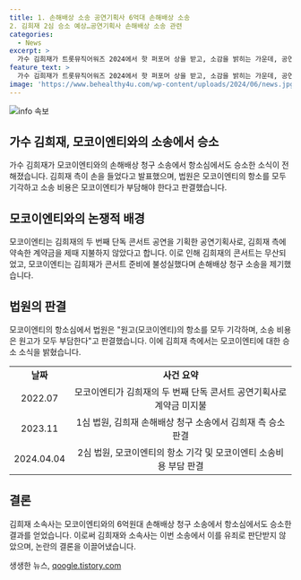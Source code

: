 ```yaml
---
title: 1. 손해배상 소송 공연기획사 6억대 손해배상 소송
2. 김희재 2심 승소 예상…공연기획사 손해배상 소송 관련
categories:
  - News
excerpt: >
  가수 김희재가 트롯뮤직어워즈 2024에서 핫 퍼포머 상을 받고, 소감을 밝히는 가운데, 공연기획사 모코이엔티와의 6억원대 손해배상 청구 소송 항소심에서도 승소했다고 밝혔다. 모코이엔티는 김희재의 두 번째 단독 콘서트 공연기획사로서 계약금을 약속한 기한 내 미지급으로 콘서트가 무산된 후, 손해배상을 청구했으나 법원은 김희재와 소속사를 지지하며 항소를 기각하고 소송비용을 부담하도록 판결했다. 
feature_text: >
  가수 김희재가 트롯뮤직어워즈 2024에서 핫 퍼포머 상을 받고, 소감을 밝히는 가운데, 공연기획사 모코이엔티와의 6억원대 손해배상 청구 소송 항소심에서도 승소했다고 밝혔다. 모코이엔티는 김희재의 두 번째 단독 콘서트 공연기획사로서 계약금을 약속한 기한 내 미지급으로 콘서트가 무산된 후, 손해배상을 청구했으나 법원은 김희재와 소속사를 지지하며 항소를 기각하고 소송비용을 부담하도록 판결했다. 
image: 'https://www.behealthy4u.com/wp-content/uploads/2024/06/news.jpg'
---
```


<p><img src="https://www.behealthy4u.com/wp-content/uploads/2024/06/news.jpg" alt="info 속보" /></p>

<h2 data-ke-size="size26">가수 김희재, 모코이엔티와의 소송에서 승소</h2>

<p data-ke-size="size16">가수 김희재가 모코이엔티와의 손해배상 청구 소송에서 항소심에서도 승소한 소식이 전해졌습니다. 김희재 측이 손을 들었다고 발표했으며, 법원은 모코이엔티의 항소를 모두 기각하고 소송 비용은 모코이엔티가 부담해야 한다고 판결했습니다.</p>

<h2 data-ke-size="size26">모코이엔티와의 논쟁적 배경</h2>

<p data-ke-size="size16">모코이엔티는 김희재의 두 번째 단독 콘서트 공연을 기획한 공연기획사로, 김희재 측에 약속한 계약금을 제때 지불하지 않았다고 합니다. 이로 인해 김희재의 콘서트는 무산되었고, 모코이엔티는 김희재가 콘서트 준비에 불성실했다며 손해배상 청구 소송을 제기했습니다.</p>

<h2 data-ke-size="size26">법원의 판결</h2>

<p data-ke-size="size16">모코이엔티의 항소심에서 법원은 "원고(모코이엔티)의 항소를 모두 기각하며, 소송 비용은 원고가 모두 부담한다"고 판결했습니다. 이에 김희재 측에서는 모코이엔티에 대한 승소 소식을 밝혔습니다.</p>

<table>
    <tr>
        <td style="text-align: center; height: 17px;"><b>날짜</b></td>
        <td style="text-align: center; height: 17px;"><b>사건 요약</b></td>
    </tr>
    <tr>
        <td style="text-align: center; height: 17px;">2022.07</td>
        <td style="text-align: center; height: 17px;">모코이엔티가 김희재의 두 번째 단독 콘서트 공연기획사로 계약금 미지불</td>
    </tr>
    <tr>
        <td style="text-align: center; height: 17px;">2023.11</td>
        <td style="text-align: center; height: 17px;">1심 법원, 김희재 손해배상 청구 소송에서 김희재 측 승소 판결</td>
    </tr>
    <tr>
        <td style="text-align: center; height: 17px;">2024.04.04</td>
        <td style="text-align: center; height: 17px;">2심 법원, 모코이엔티의 항소 기각 및 모코이엔티 소송비용 부담 판결</td>
    </tr>
</table>

<h2 data-ke-size="size26">결론</h2>

<p data-ke-size="size16">김희재 소속사는 모코이엔티와의 6억원대 손해배상 청구 소송에서 항소심에서도 승소한 결과를 얻었습니다. 이로써 김희재와 소속사는 이번 소송에서 이를 유죄로 판단받지 않았으며, 논란의 결론을 이끌어냈습니다.</p>
생생한 뉴스, <a href="https://qoogle.tistory.com" rel="dofollow">qoogle.tistory.com</a>


